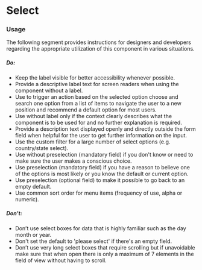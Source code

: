 # Select

<TableOfContents></TableOfContents>

### Usage

The following segment provides instructions for designers and developers regarding the appropriate utilization of this
component in various situations.

##### Do:

- Keep the label visible for better accessibility whenever possible.
- Provide a descriptive label text for screen readers when using the component without a label.
- Use to trigger an action based on the selected option choose and search one option from a list of items to navigate
  the user to a new position and recommend a default option for most users.
- Use without label only if the context clearly describes what the component is to be used for and no further
  explanation is required.
- Provide a description text displayed openly and directly outside the form field when helpful for the user to get
  further information on the input.
- Use the custom filter for a large number of select options (e.g. country/state select).
- Use without preselection (mandatory field) if you don't know or need to make sure the user makes a conscious choice.
- Use preselection (mandatory field) if you have a reason to believe one of the options is most likely or you know the
  default or current option.
- Use preselection (optional field) to make it possible to go back to an empty default.
- Use common sort order for menu items (frequency of use, alpha or numeric).

##### Don’t:

- Don’t use select boxes for data that is highly familiar such as the day month or year.
- Don't set the default to 'please select' if there's an empty field.
- Don’t use very long select boxes that require scrolling but if unavoidable make sure that when open there is only a
  maximum of 7 elements in the field of view without having to scroll.
